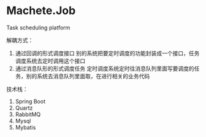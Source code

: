 # Machete.Job
Task scheduling platform

解耦方式：
1.	通过回调的形式调度接口
别的系统把要定时调度的功能封装成一个接口，任务调度系统去定时调用这个接口
2.	通过消息队形的形式调度任务
定时调度系统定时往消息队列里面写要调度的任务，别的系统去消息队列里面取，在进行相关的业务代码

技术栈：
1. Spring Boot
2.  Quartz
3.  RabbitMQ
4.  Mysql
5.  Mybatis
